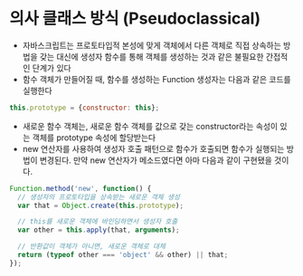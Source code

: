 # 의사 클래스 방식 \(Pseudoclassical\)

* 자바스크립트는 프로토타입적 본성에 맞게 객체에서 다른 객체로 직접 상속하는 방법을 갖는 대신에 생성자 함수를 통해 객체를 생성하는 것과 같은 불필요한 간접적인 단계가 있다
* 함수 객체가 만들어질 때, 함수를 생성하는 Function 생성자는 다음과 같은 코드를 실행한다

```javascript
this.prototype = {constructor: this};
```

* 새로운 함수 객체는, 새로운 함수 객체를 값으로 갖는 constructor라는 속성이 있는 객체를 prototype 속성에 할당받는다
* new 연산자를 사용하여 생성자 호출 패턴으로 함수가 호출되면 함수가 실행되는 방법이 변경된다. 만약 new 연산자가 메소드였다면 아마 다음과 같이 구현됐을 것이다.

```javascript
Function.method('new', function() {
  // 생성자의 프로토타입을 상속받는 새로운 객체 생성
  var that = Object.create(this.prototype);

  // this를 새로운 객체에 바인딩하면서 생성자 호출
  var other = this.apply(that, arguments);

  // 반환값이 객체가 아니면, 새로운 객체로 대체
  return (typeof other === 'object' && other) || that;
});
```

